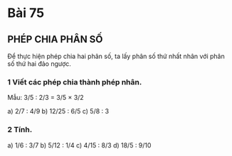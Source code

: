 # Bài 75

## PHÉP CHIA PHÂN SỐ

Để thực hiện phép chia hai phân số, ta lấy phân số thứ nhất nhân với phân số thứ hai đảo ngược.

### 1 Viết các phép chia thành phép nhân.

Mẫu: 3/5 : 2/3 = 3/5 × 3/2

a) 2/7 : 4/9
b) 12/25 : 6/5
c) 5/8 : 3

### 2 Tính.

a) 1/6 : 3/7
b) 5/12 : 1/4
c) 4/15 : 8/3
d) 18/5 : 9/10
